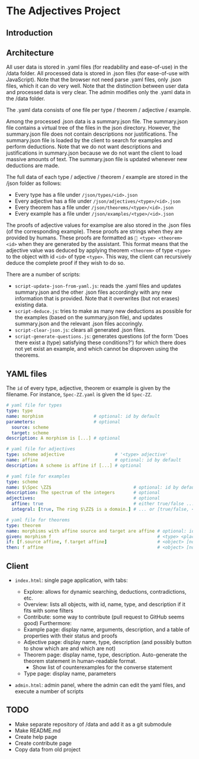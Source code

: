 # The Adjectives Project

## Introduction



## Architecture

All user data is stored in .yaml files (for readability and ease-of-use) in the /data folder.
All processed data is stored in .json files (for ease-of-use with JavaScript).
Note that the browser not need parse .yaml files, only .json files, which it can do very well.
Note that the distinction between user data and processed data is very clear.
The admin modifies only the .yaml data in the /data folder.

The .yaml data consists of one file per type / theorem / adjective / example.

Among the processed .json data is a summary.json file.
The summary.json file contains a virtual tree of the files in the json directory.
However, the summary.json file does not contain descriptions nor justifications.
The summary.json file is loaded by the client to search for examples and perform deductions.
Note that we do not want descriptions and justifications in summary.json because we do not want the client to load massive amounts of text.
The summary.json file is updated whenever new deductions are made.

The full data of each type / adjective / theorem / example are stored in the /json folder as follows:
- Every type has a file under `/json/types/<id>.json`
- Every adjective has a file under `/json/adjectives/<type>/<id>.json`
- Every theorem has a file under `/json/theorems/<type>/<id>.json`
- Every example has a file under `/json/examples/<type>/<id>.json`

The proofs of adjective values for examplse are also stored in the .json files (of the corresponding example).
These proofs are strings when they are provided by humans.
These proofs are formatted as `🤖 <type> <theorem> <id>` when they are generated by the assistant.
This format means that the adjective value was deduced by applying theorem `<theorem>` of type `<type>` to the object with id `<id>` of type `<type>`.
This way, the client can recursively deduce the complete proof if they wish to do so.

There are a number of scripts:
- `script-update-json-from-yaml.js`: reads the .yaml files and updates summary.json and the other .json files accordingly with any new information that is provided. Note that it overwrites (but not erases) existing data.
- `script-deduce.js`: tries to make as many new deductions as possible for the examples (based on the summary.json file), and updates summary.json and the relevant .json files accoringly.
- `script-clear-json.js`: clears all generated .json files.
- `script-generate-questions.js`: generates questions (of the form 'Does there exist a (type) satisfying these conditions?') for which there does not yet exist an example, and which cannot be disproven using the theorems.

## YAML files

The `id` of every type, adjective, theorem or example is given by the filename. For instance, `Spec-ZZ.yaml` is given the id `Spec-ZZ`.

```yaml
# yaml file for types
type: type
name: morphism                   # optional: id by default
parameters:                      # optional
  source: scheme
  target: scheme
description: A morphism is [...] # optional
```

```yaml
# yaml file for adjectives
type: scheme adjective                   # '<type> adjective'
name: affine                             # optional: id by default
description: A scheme is affine if [...] # optional
```

```yaml
# yaml file for examples
type: scheme
name: $\Spec \ZZ$                               # optional: id by default
description: The spectrum of the integers       # optional
adjectives:                                     # optional
  affine: true                                  # either true/false ...
  integral: [true, The ring $\ZZ$ is a domain.] # ... or [true/false, <proof>]
```

```yaml
# yaml file for theorems
type: theorem
name: morphisms with affine source and target are affine # optional: id by default
given: morphism f                                        # <type> <placeholder>
if: [f.source affine, f.target affine]                   # <object> [not] <adjective>
then: f affine                                           # <object> [not] <adjective>
```

## Client

- `index.html`: single page application, with tabs:
  - Explore: allows for dynamic searching, deductions, contradictions, etc.
  - Overview: lists all objects, with id, name, type, and description if it fits
              with some filters
  - Contribute: some way to contribute (pull request to GitHub seems good)
  Furthermore:
  - Example page: display name, arguments, description, and a table of properties with their status and proofs
  - Adjective page: display name, type, description (and possibly button to show which are and which are not)
  - Theorem page: display name, type, description. Auto-generate the theorem statement in human-readable format.
    - Show list of counterexamples for the converse statement
  - Type page: display name, parameters

- `admin.html`: admin panel, where the admin can edit the yaml files, and execute a number of scripts

## TODO

- Make separate repository of /data and add it as a git submodule
- Make README.md
- Create help page
- Create contribute page
- Copy data from old project
